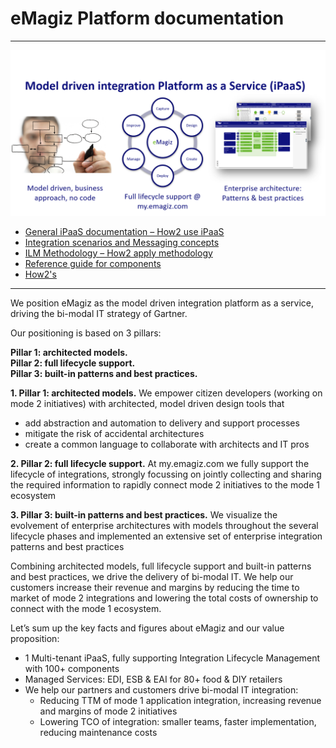 # eMagiz Platform documentation
---  
![alttext](resources/eMagiz.png) 
- [General iPaaS documentation  – How2 use iPaaS](ILM/overview.md)  
- [Integration scenarios and Messaging concepts](integration/index.md)  
- [ILM Methodology – How2 apply methodology](iPaaS/overview.md)
- [Reference guide for components](/referenceguide/index.md) 
- [How2's](howto/index.md)
---

 

We position eMagiz as the model driven integration platform as a service, driving the bi-modal IT strategy of Gartner. 

Our positioning is based on 3 pillars:

**Pillar 1: architected models.  
Pillar 2: full lifecycle support.  
Pillar 3: built-in patterns and best practices.** 

**1. Pillar 1: architected models.** We empower citizen developers (working on mode 2 initiatives) with architected, model driven design tools that   
  * add abstraction and automation to delivery and support processes  
  * mitigate the risk of accidental architectures  
  * create a common language to collaborate with architects and IT pros  
  
**2. Pillar 2: full lifecycle support.** At my.emagiz.com we fully support the lifecycle of integrations, strongly focussing on jointly collecting and sharing the required information to rapidly connect mode 2 initiatives to the mode 1 ecosystem  

**3. Pillar 3: built-in patterns and best practices.** We visualize the evolvement of enterprise architectures with models throughout the several lifecycle phases and implemented an extensive set of enterprise integration patterns and best practices  

Combining architected models, full lifecycle support and built-in patterns and best practices, we drive the delivery of bi-modal IT. We help our customers increase their revenue and margins by reducing the time to market of mode 2 integrations and lowering the total costs of ownership to connect with the mode 1 ecosystem.  

Let’s sum up the key facts and figures about eMagiz and our value proposition:

  * 1 Multi-tenant iPaaS, fully supporting Integration Lifecycle Management with 100+ components
  * Managed Services: EDI, ESB & EAI for 80+ food & DIY retailers
  * We help our partners and customers drive bi-modal IT integration:
    * Reducing TTM of mode 1 application  integration, increasing revenue and margins of mode 2 initiatives
    * Lowering TCO of integration: smaller teams, faster implementation, reducing maintenance costs


<!--- 
- Tutorials
- Best practices 
--->
<!--- - Platform API documentation
- Release notes
--->

